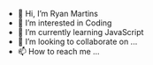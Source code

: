 - 👋 Hi, I’m Ryan Martins
- 👀 I’m interested in Coding
- 🌱 I’m currently learning JavaScript
- 💞️ I’m looking to collaborate on ...
- 📫 How to reach me ...

<!---
RyanMartinsOne/RyanMartinsOne is a ✨ special ✨ repository because its `README.md` (this file) appears on your GitHub profile.
You can click the Preview link to take a look at your changes.
--->
